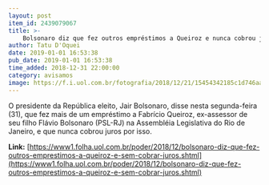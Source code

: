 ```yaml
---
layout: post
item_id: 2439079067
title: >-
    Bolsonaro diz que fez outros empréstimos a Queiroz e nunca cobrou juros
author: Tatu D'Oquei
date: 2019-01-01 16:53:38
pub_date: 2019-01-01 16:53:38
time_added: 2018-12-31 22:00:00
category: avisamos
image: https://f.i.uol.com.br/fotografia/2018/12/21/15454342185c1d746aadb6d_1545434218_3x2_rt.jpg
---
```


O presidente da República eleito, Jair Bolsonaro, disse nesta segunda-feira (31), que fez mais de um empréstimo a Fabrício Queiroz, ex-assessor de seu filho Flávio Bolsonaro (PSL-RJ) na Assembléia Legislativa do Rio de Janeiro, e que nunca cobrou juros por isso.

**Link:** [https://www1.folha.uol.com.br/poder/2018/12/bolsonaro-diz-que-fez-outros-emprestimos-a-queiroz-e-sem-cobrar-juros.shtml](https://www1.folha.uol.com.br/poder/2018/12/bolsonaro-diz-que-fez-outros-emprestimos-a-queiroz-e-sem-cobrar-juros.shtml)

